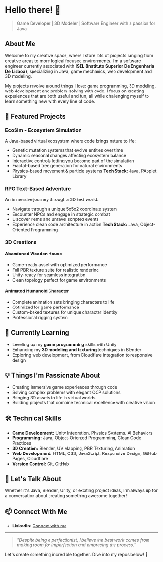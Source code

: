 # Hello there! 👋

> Game Developer | 3D Modeler | Software Engineer with a passion for Java

## About Me
Welcome to my creative space, where I store lots of projects ranging from creative areas to more logical focused environments. I'm a software engineer currently associated with **ISEL (Instituto Superior De Engenharia De Lisboa)**, specializing in Java, game mechanics, web development and 3D modeling.

My projects revolve around things I love: game programming, 3D modeling, web development and problem-solving with code. I focus on creating experiences that are both useful and fun, all while challenging myself to learn something new with every line of code.

## 🚀 Featured Projects

### EcoSim - Ecosystem Simulation
A Java-based virtual ecosystem where code brings nature to life:
* Genetic mutation systems that evolve entities over time
* Dynamic seasonal changes affecting ecosystem balance
* Interactive controls letting you become part of the simulation
* Fractal-based tree generation for natural environments
* Physics-based movement & particle systems
**Tech Stack:** Java, PApplet Library

### RPG Text-Based Adventure
An immersive journey through a 3D text world:
* Navigate through a unique 5x5x2 coordinate system
* Encounter NPCs and engage in strategic combat
* Discover items and unravel scripted events
* Experience clean code architecture in action
**Tech Stack:** Java, Object-Oriented Programming

### 3D Creations
#### Abandoned Wooden House
* Game-ready asset with optimized performance
* Full PBR texture suite for realistic rendering
* Unity-ready for seamless integration
* Clean topology perfect for game environments

#### Animated Humanoid Character
* Complete animation sets bringing characters to life
* Optimized for game performance
* Custom-baked textures for unique character identity
* Professional rigging system

## 🌱 Currently Learning
* Leveling up my **game programming** skills with Unity
* Enhancing my **3D modeling and texturing** techniques in Blender
* Exploring web development, from Cloudflare integration to responsive design

## 💡 Things I'm Passionate About
* Creating immersive game experiences through code
* Solving complex problems with elegant OOP solutions
* Bringing 3D assets to life in virtual worlds
* Building projects that combine technical excellence with creative vision

## 🛠 Technical Skills
* **Game Development:** Unity Integration, Physics Systems, AI Behaviors
* **Programming:** Java, Object-Oriented Programming, Clean Code Practices
* **3D Creation:** Blender, UV Mapping, PBR Texturing, Animation
* **Web Development:** HTML, CSS, JavaScript, Responsive Design, GitHub Pages, Cloudflare
* **Version Control:** Git, GitHub

## 💬 Let's Talk About
Whether it's Java, Blender, Unity, or exciting project ideas, I'm always up for a conversation about creating something awesome together! 

## 📫 Connect With Me
* **LinkedIn:** [Connect with me](https://www.linkedin.com/in/rgtdfaustino)

---
> *"Despite being a perfectionist, I believe the best work comes from making room for imperfection and embracing the process."*

Let's create something incredible together. Dive into my repos below! 🚀
